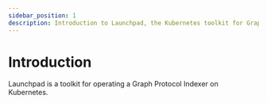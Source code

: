 ```yaml
---
sidebar_position: 1
description: Introduction to Launchpad, the Kubernetes toolkit for Graph Protocol Indexers
---
```


# Introduction

Launchpad is a toolkit for operating a Graph Protocol Indexer on Kubernetes.